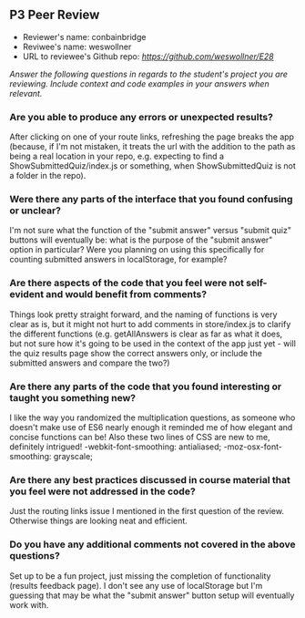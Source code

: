 ## P3 Peer Review

+ Reviewer's name: conbainbridge
+ Reviwee's name: weswollner
+ URL to reviewee's Github repo: *<https://github.com/weswollner/E28>*

*Answer the following questions in regards to the student's project you are reviewing. Include context and code examples in your answers when relevant.*


### Are you able to produce any errors or unexpected results?
After clicking on one of your route links, refreshing the page breaks the app (because, if I'm not mistaken, it treats the url with the addition to the path as being a real location in your repo, e.g. expecting to find a ShowSubmittedQuiz/index.js or something, when ShowSubmittedQuiz is not a folder in the repo).

### Were there any parts of the interface that you found confusing or unclear?
I'm not sure what the function of the "submit answer" versus "submit quiz" buttons will eventually be: what is the purpose of the "submit answer" option in particular? Were you planning on using this specifically for counting submitted answers in localStorage, for example?

### Are there aspects of the code that you feel were not self-evident and would benefit from comments?
Things look pretty straight forward, and the naming of functions is very clear as is, but it might not hurt to add comments in store/index.js to clarify the different functions (e.g. getAllAnswers is clear as far as what it does, but not sure how it's going to be used in the context of the app just yet - will the quiz results page show the correct answers only, or include the submitted answers and compare the two?)

### Are there any parts of the code that you found interesting or taught you something new?
I like the way you randomized the multiplication questions, as someone who doesn't make use of ES6 nearly enough it reminded me of how elegant and concise functions can be! Also these two lines of CSS are new to me, definitely intrigued! -webkit-font-smoothing: antialiased; -moz-osx-font-smoothing: grayscale;

### Are there any best practices discussed in course material that you feel were not addressed in the code?
Just the routing links issue I mentioned in the first question of the review. Otherwise things are looking neat and efficient.

### Do you have any additional comments not covered in the above questions?
Set up to be a fun project, just missing the completion of functionality (results feedback page). I don't see any use of localStorage but I'm guessing that may be what the "submit answer" button setup will eventually work with.